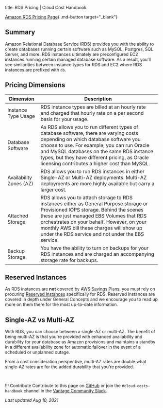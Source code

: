 title: RDS Pricing | Cloud Cost Handbook

[Amazon RDS Pricing Page](https://aws.amazon.com/rds/pricing/){ .md-button target="_blank"}

## Summary

Amazon Relational Database Service (RDS) provides you with the ability to create databases running certain software such as MySQL, Postgres, SQL Server, and more. RDS instances ultimately are preconfigured EC2 instances running certain managed database software. As a result, you'll see similarities between instance types for RDS and EC2 where RDS instances are prefixed with `db`.

## Pricing Dimensions

|Dimension|Description|
|----|----|
|Instance Type Usage|RDS instance types are billed at an hourly rate and charged that hourly rate on a per second basis for your usage.|
|Database Software|As RDS allows you to run different types of database software, there are varying costs depending on which database software you choose to use. For example, you can run Oracle and MySQL databases on the same RDS instance types, but they have different pricing, as Oracle licensing contributes a higher cost than MySQL.| 
|Availability Zones (AZ)|RDS allows you to run RDS instances in either Single-AZ or Multi-AZ deployments. Multi-AZ deployments are more highly available but carry a larger cost.| 
|Attached Storage|RDS allows you to attach storage to RDS instances either as General Purpose storage or Provisioned IOPS storage. Behind the scenes these are just managed EBS Volumes that RDS orchestrates on your behalf. However, on your monthly AWS bill these charges will show up under the RDS service and not under the EBS service.| 
|Backup Storage|You have the ability to turn on backups for your RDS instances and are charged an accompanying storage rate for backups.| 

## Reserved Instances

As RDS instances are **not** covered by [AWS Savings Plans](/aws/concepts/savings-plans/), you must rely on procuring [Reserved Instances](/aws/concepts/reserved-instances/) specifically for RDS. Reserved Instances are covered in depth under General Concepts and we encourage you to read up more on them there for the most up-to-date information.

## Single-AZ vs Multi-AZ

With RDS, you can choose between a single-AZ or multi-AZ. The benefit of being multi-AZ is that you're provided with enhanced availability and durability for your database as Amazon provisions and maintains a standby in a different availability zone for automatic failover in the event of a scheduled or unplanned outage. 

From a cost consideration perspective, multi-AZ rates are double what single-AZ rates are for the added durability that you're provided. 

<br/>

!!! Contribute
    Contribute to this page on [GitHub](https://github.com/vantage-sh/handbook) or join the `#cloud-costs-handbook` channel in the [Vantage Community Slack](https://vantage.sh/slack).

_Last updated Aug 10, 2021_
